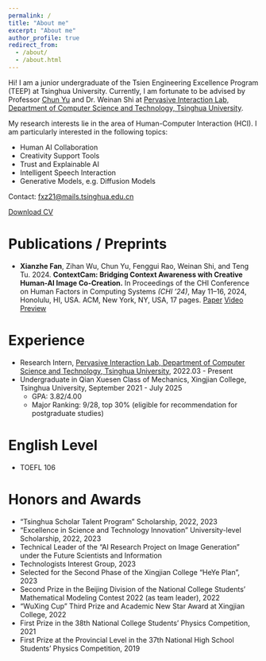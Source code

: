 ```yaml
---
permalink: /
title: "About me"
excerpt: "About me"
author_profile: true
redirect_from: 
  - /about/
  - /about.html
---
```


Hi! I am a junior undergraduate of the Tsien Engineering Excellence Program (TEEP) at Tsinghua University.
Currently, I am fortunate to be advised by Professor [Chun Yu](https://pi.cs.tsinghua.edu.cn/lab/people/ChunYu/) and Dr. Weinan Shi at [Pervasive Interaction Lab, Department of Computer Science and Technology, Tsinghua University](https://pi.cs.tsinghua.edu.cn/).

My research interests lie in the area of Human-Computer Interaction (HCI). I am particularly interested in the following topics:
* Human AI Collaboration
* Creativity Support Tools
* Trust and Explainable AI
* Intelligent Speech Interaction
* Generative Models, e.g. Diffusion Models

Contact: fxz21@mails.tsinghua.edu.cn

[Download CV](https://ridiculousronzzz.github.io/files/CV.pdf)


Publications / Preprints
======
* **Xianzhe Fan**, Zihan Wu, Chun Yu, Fenggui Rao, Weinan Shi, and Teng Tu. 2024. **ContextCam: Bridging Context Awareness with Creative Human-AI Image Co-Creation.** In Proceedings of the CHI Conference on Human Factors in Computing Systems *(CHI ’24)*, May 11–16, 2024, Honolulu, HI, USA. ACM, New York, NY, USA, 17 pages. [Paper](https://ridiculousronzzz.github.io/files/chi24-240.pdf)
[Video Preview](https://ridiculousronzzz.github.io/files/chi24a-sub2702-cam-i21.mp4)

Experience
======
* Research Intern, [Pervasive Interaction Lab, Department of Computer Science and Technology, Tsinghua University](https://pi.cs.tsinghua.edu.cn/), 2022.03 - Present
* Undergraduate in Qian Xuesen Class of Mechanics, Xingjian College, Tsinghua University, September 2021 - July 2025
  * GPA: 3.82/4.00
  * Major Ranking: 9/28, top 30% (eligible for recommendation for postgraduate studies)

English Level
======
* TOEFL 106

Honors and Awards
======
* “Tsinghua Scholar Talent Program” Scholarship, 2022, 2023
* “Excellence in Science and Technology Innovation” University-level Scholarship, 2022, 2023
* Technical Leader of the “AI Research Project on Image Generation” under the Future Scientists and Information
* Technologists Interest Group, 2023
* Selected for the Second Phase of the Xingjian College “HeYe Plan”, 2023
* Second Prize in the Beijing Division of the National College Students’ Mathematical Modeling Contest 2022 (as team leader), 2022
* “WuXing Cup” Third Prize and Academic New Star Award at Xingjian College, 2022
* First Prize in the 38th National College Students’ Physics Competition, 2021
* First Prize at the Provincial Level in the 37th National High School Students’ Physics Competition, 2019
